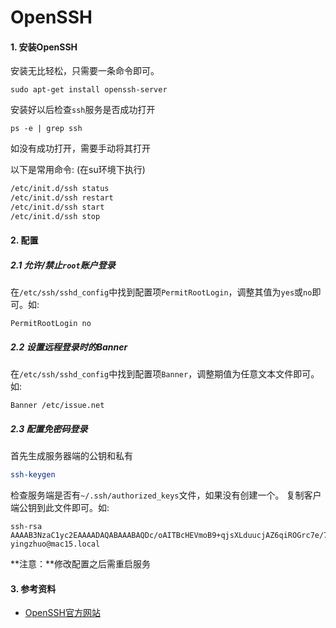 # OpenSSH

#### 1. 安装OpenSSH

安装无比轻松，只需要一条命令即可。

```
sudo apt-get install openssh-server
```

安装好以后检查`ssh`服务是否成功打开

```
ps -e | grep ssh
```

如没有成功打开，需要手动将其打开

以下是常用命令: (在su环境下执行)

```bash
/etc/init.d/ssh status
/etc/init.d/ssh restart
/etc/init.d/ssh start
/etc/init.d/ssh stop
```

#### 2. 配置

##### 2.1 允许/禁止`root`账户登录

在`/etc/ssh/sshd_config`中找到配置项`PermitRootLogin`，调整其值为`yes`或`no`即可。如:

```
PermitRootLogin no
```

##### 2.2 设置远程登录时的Banner

在`/etc/ssh/sshd_config`中找到配置项`Banner`，调整期值为任意文本文件即可。如:

```
Banner /etc/issue.net
```

##### 2.3 配置免密码登录

首先生成服务器端的公钥和私有

```bash
ssh-keygen
```


检查服务端是否有`~/.ssh/authorized_keys`文件，如果没有创建一个。
复制客户端公钥到此文件即可。如:

```
ssh-rsa AAAAB3NzaC1yc2EAAAADAQABAAABAQDc/oAITBcHEVmoB9+qjsXLduucjAZ6qiROGrc7e/7tdXwM8vJjX06Frr4NrNVyb5Fm5opGjOnS7cKnz5EmqgBdS0pLptpyCH7N/ZgLRJCE6PhJGWrNg0HOp6FF4k9YLBgNEUIFoFfM90DVubta5WGehVDfF4awkIigN9Xxo2n+Wxdf0T1LIPdUh3U5IULiSgnLEmTImY9TlJbyetDscKMhNH7AzsneHv8T2Rl2nPSRtJiNrzPEbrtu7vcDDzeF1xW8lvx/kMK5MRBCGCQewLcbUp627hs4GL8CxbB1etR76UShuXTOFG0jwge5y3gnNnRnjreSVkw051u2cTCOBxXP yingzhuo@mac15.local
```

**注意：**修改配置之后需重启服务

#### 3. 参考资料

* [OpenSSH官方网站](http://www.openssh.com/)